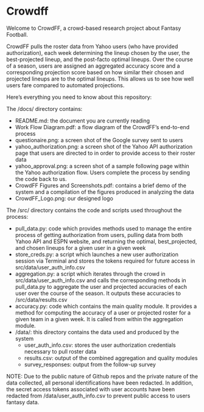 Crowdff
=======

Welcome to CrowdFF, a crowd-based research project about Fantasy Football.

CrowdFF pulls the roster data from Yahoo users (who have provided authorization), each week determining the lineup chosen by the user, the best-projected lineup, and the post-facto optimal lineups.  Over the course of a season, users are assigned an aggregated accuracy score and a corresponding projection score based on how similar their chosen and projected lineups are to the optimal lineups.  This allows us to see how well users fare compared to automated projections.      

Here’s everything you need to know about this repository:

The /docs/ directory contains:
- README.md: the document you are currently reading
- Work Flow Diagram.pdf: a flow diagram of the CrowdFF’s end-to-end process
- questionaire.png: a screen shot of the Google survey sent to users
- yahoo_authorization.png: a screen shot of the Yahoo API authorization page that users are directed to in order to provide access to their roster data
- yahoo_approval.png: a screen shot of a sample following page within the Yahoo authorization flow.  Users complete the process by sending the code back to us.
- CrowdFF Figures and Screenshots.pdf: contains a brief demo of the system and a compilation of the figures produced in analyzing the data
- CrowdFF_Logo.png: our designed logo 

The /src/ directory contains the code and scripts used throughout the process:
- pull_data.py: code which provides methods used to manage the entire process of getting authorization from users, pulling data from both Yahoo API and ESPN website, and returning the optimal, best_projected, and chosen lineups for a given user in a given week
- store_creds.py: a script which launches a new user authorization session via Terminal and stores the tokens required for future access in src/data/user_auth_info.csv
- aggregation.py: a script which iterates through the crowd in src/data/user_auth_info.csv and calls the corresponding methods in pull_data.py to aggregate the user and projected accuracies of each user over the course of the season.  It outputs these accuracies to /src/data/results.csv
- accuracy.py: code which contains the main quality module. It provides a method for computing the accuracy of a user or projected roster for a given team in a given week.  It is called from within the aggregation module.
- /data/: this directory contains the data used and produced by the system
	- user_auth_info.csv: stores the user authorization credentials necessary to pull roster data
	- results.csv: output of the combined aggregation and quality modules
	- survey_responses: output from the follow-up survey      

NOTE: Due to the public nature of Github repos and the private nature of the data collected, all personal identifications have been redacted.  In addition, the secret access tokens associated with user accounts have been redacted from /data/user_auth_info.csv to prevent public access to users fantasy data.  
    